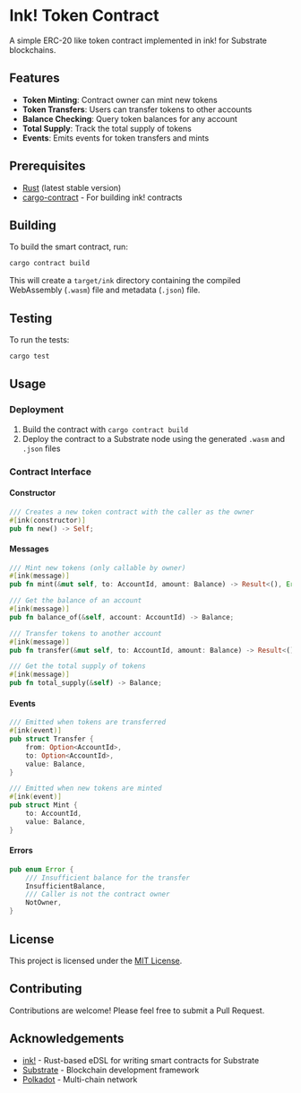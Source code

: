 # Ink! Token Contract

A simple ERC-20 like token contract implemented in ink! for Substrate blockchains.

## Features

- **Token Minting**: Contract owner can mint new tokens
- **Token Transfers**: Users can transfer tokens to other accounts
- **Balance Checking**: Query token balances for any account
- **Total Supply**: Track the total supply of tokens
- **Events**: Emits events for token transfers and mints

## Prerequisites

- [Rust](https://www.rust-lang.org/tools/install) (latest stable version)
- [cargo-contract](https://github.com/paritytech/cargo-contract) - For building ink! contracts

## Building

To build the smart contract, run:

```bash
cargo contract build
```

This will create a `target/ink` directory containing the compiled WebAssembly (`.wasm`) file and metadata (`.json`) file.

## Testing

To run the tests:

```bash
cargo test
```

## Usage

### Deployment

1. Build the contract with `cargo contract build`
2. Deploy the contract to a Substrate node using the generated `.wasm` and `.json` files

### Contract Interface

#### Constructor

```rust
/// Creates a new token contract with the caller as the owner
#[ink(constructor)]
pub fn new() -> Self;
```

#### Messages

```rust
/// Mint new tokens (only callable by owner)
#[ink(message)]
pub fn mint(&mut self, to: AccountId, amount: Balance) -> Result<(), Error>;

/// Get the balance of an account
#[ink(message)]
pub fn balance_of(&self, account: AccountId) -> Balance;

/// Transfer tokens to another account
#[ink(message)]
pub fn transfer(&mut self, to: AccountId, amount: Balance) -> Result<(), Error>;

/// Get the total supply of tokens
#[ink(message)]
pub fn total_supply(&self) -> Balance;
```

#### Events

```rust
/// Emitted when tokens are transferred
#[ink(event)]
pub struct Transfer {
    from: Option<AccountId>,
    to: Option<AccountId>,
    value: Balance,
}

/// Emitted when new tokens are minted
#[ink(event)]
pub struct Mint {
    to: AccountId,
    value: Balance,
}
```

#### Errors

```rust
pub enum Error {
    /// Insufficient balance for the transfer
    InsufficientBalance,
    /// Caller is not the contract owner
    NotOwner,
}
```

## License

This project is licensed under the [MIT License](LICENSE).

## Contributing

Contributions are welcome! Please feel free to submit a Pull Request.

## Acknowledgements

- [ink!](https://use.ink/) - Rust-based eDSL for writing smart contracts for Substrate
- [Substrate](https://substrate.io/) - Blockchain development framework
- [Polkadot](https://polkadot.network/) - Multi-chain network
